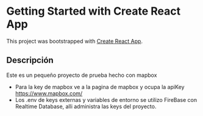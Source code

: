 # Getting Started with Create React App

This project was bootstrapped with [Create React App](https://github.com/facebook/create-react-app).

## Descripción

Este es un pequeño proyecto de prueba hecho con mapbox

- Para la key de mapbox ve a la pagina de mapbox y ocupa la apiKey https://www.mapbox.com/
- Los .env de keys externas y variables de entorno se utilizo FireBase con Realtime Database, alli administra las keys del proyecto.
